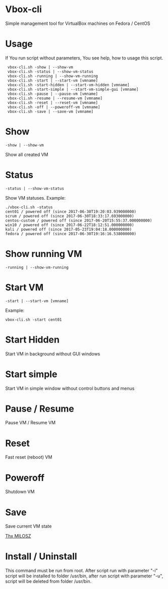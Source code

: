 # Vbox-cli
Simple management tool for VirtualBox machines on Fedora / CentOS

# Usage
If You run script without parameters, You see help, how to usage this script.
```
 vbox-cli.sh -show | --show-vm
 vbox-cli.sh -status | --show-vm-status
 vbox-cli.sh -running | --show-vm-running
 vbox-cli.sh -start | --start-vm [vmname]
 vbox-cli.sh -start-hidden | --start-vm-hidden [vmname]
 vbox-cli.sh -start-simple | --start-vm-simple-gui [vmname]
 vbox-cli.sh -pause | --pause-vm [vmname]
 vbox-cli.sh -resume | --resume-vm [vmname]
 vbox-cli.sh -reset | --reset-vm [vmname]
 vbox-cli.sh -off | --poweroff-vm [vmname]
 vbox-cli.sh -save | --save-vm [vmname]

```
# Show
```
-show | --show-vm
```
Show all created VM

# Status
```
-status | --show-vm-status
```
Show VM statuses. Example:
```
./vbox-cli.sh -status
cent01 / powered off (since 2017-06-30T19:20:03.939000000)
scrum / powered off (since 2017-06-30T18:33:17.693000000)
centos-custom / powered off (since 2017-06-20T15:55:37.000000000)
win10 / powered off (since 2017-06-22T18:12:51.000000000)
kali / powered off (since 2017-05-23T19:04:18.000000000)
fedora / powered off (since 2017-06-30T19:16:16.538000000)
```

# Show running VM
```
-running | --show-vm-running
```

# Start VM
```
-start | --start-vm [vmname]
```
Example:
```
vbox-cli.sh -start cent01
```

# Start Hidden
Start VM in background without GUI windows

# Start simple
Start VM in simple window without control buttons and menus

# Pause / Resume
Pause VM / Resume VM

# Reset
Fast reset (reboot) VM

# Poweroff
Shutdown VM

# Save
Save current VM state

[Thx MILOSZ](https://blog.sleeplessbeastie.eu/2013/07/23/virtualbox-how-to-control-virtual-machine-using-command-line/)

# Install / Uninstall
This command must be run from root. After script run with parameter "-i" script will be installed to folder /usr/bin, after run script with parameter "-u", script will be deleted from folder /usr/bin.
